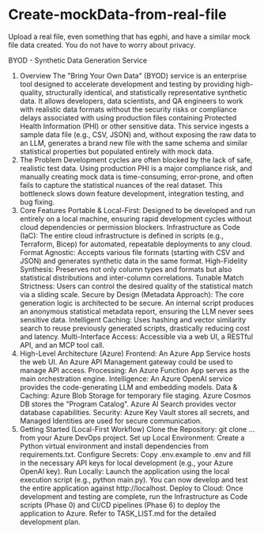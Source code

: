 # Create-mockData-from-real-file
Upload a real file, even something that has egphi, and have a similar mock file data created. You do not have to worry about privacy.

BYOD - Synthetic Data Generation Service
1. Overview
The "Bring Your Own Data" (BYOD) service is an enterprise tool designed to accelerate development and testing by providing high-quality, structurally identical, and statistically representative synthetic data. It allows developers, data scientists, and QA engineers to work with realistic data formats without the security risks or compliance delays associated with using production files containing Protected Health Information (PHI) or other sensitive data.
This service ingests a sample data file (e.g., CSV, JSON) and, without exposing the raw data to an LLM, generates a brand new file with the same schema and similar statistical properties but populated entirely with mock data.
2. The Problem
Development cycles are often blocked by the lack of safe, realistic test data. Using production PHI is a major compliance risk, and manually creating mock data is time-consuming, error-prone, and often fails to capture the statistical nuances of the real dataset. This bottleneck slows down feature development, integration testing, and bug fixing.
3. Core Features
Portable & Local-First: Designed to be developed and run entirely on a local machine, ensuring rapid development cycles without cloud dependencies or permission blockers.
Infrastructure as Code (IaC): The entire cloud infrastructure is defined in scripts (e.g., Terraform, Bicep) for automated, repeatable deployments to any cloud.
Format Agnostic: Accepts various file formats (starting with CSV and JSON) and generates synthetic data in the same format.
High-Fidelity Synthesis: Preserves not only column types and formats but also statistical distributions and inter-column correlations.
Tunable Match Strictness: Users can control the desired quality of the statistical match via a sliding scale.
Secure by Design (Metadata Approach): The core generation logic is architected to be secure. An internal script produces an anonymous statistical metadata report, ensuring the LLM never sees sensitive data.
Intelligent Caching: Uses hashing and vector similarity search to reuse previously generated scripts, drastically reducing cost and latency.
Multi-Interface Access: Accessible via a web UI, a RESTful API, and an MCP tool call.
4. High-Level Architecture (Azure)
Frontend: An Azure App Service hosts the web UI. An Azure API Management gateway could be used to manage API access.
Processing: An Azure Function App serves as the main orchestration engine.
Intelligence: An Azure OpenAI service provides the code-generating LLM and embedding models.
Data & Caching:
Azure Blob Storage for temporary file staging.
Azure Cosmos DB stores the "Program Catalog".
Azure AI Search provides vector database capabilities.
Security: Azure Key Vault stores all secrets, and Managed Identities are used for secure communication.
5. Getting Started (Local-First Workflow)
Clone the Repository: git clone ... from your Azure DevOps project.
Set up Local Environment: Create a Python virtual environment and install dependencies from requirements.txt.
Configure Secrets: Copy .env.example to .env and fill in the necessary API keys for local development (e.g., your Azure OpenAI key).
Run Locally: Launch the application using the local execution script (e.g., python main.py). You can now develop and test the entire application against http://localhost.
Deploy to Cloud: Once development and testing are complete, run the Infrastructure as Code scripts (Phase 0) and CI/CD pipelines (Phase 6) to deploy the application to Azure.
Refer to TASK_LIST.md for the detailed development plan.
